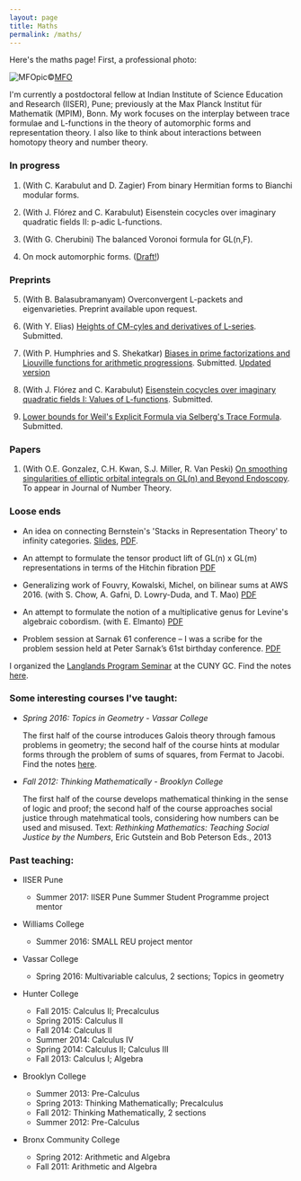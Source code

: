 ```yaml
---
layout: page
title: Maths
permalink: /maths/
---
```


Here's the maths page! First, a professional photo:

![MFOpic](https://opc.mfo.de/photoNormal?id=21800)©[MFO](https://opc.mfo.de/detail?photo_id=21800)
  
<p>I'm currently a postdoctoral fellow at Indian Institute of Science Education and Research (IISER), Pune; previously at the Max Planck Institut für Mathematik (MPIM), Bonn. My work focuses on the interplay between trace formulae and L-functions in the theory of automorphic forms and representation theory. I also like to think about interactions between homotopy theory and number theory.</p>

### In progress

1. (With C. Karabulut and D. Zagier) From binary Hermitian forms to Bianchi modular forms.

2. (With J. Flórez and C. Karabulut) Eisenstein cocycles over imaginary quadratic fields II: p-adic L-functions.

3. (With G. Cherubini) The balanced Voronoi formula for GL(n,F).

4. On mock automorphic forms. ([Draft!](MockAutBPS.pdf))

### Preprints

5. (With B. Balasubramanyam) Overconvergent L-packets and eigenvarieties. Preprint available upon request.

4. (With Y. Elias) [Heights of CM-cyles and derivatives of L-series](https://arxiv.org/abs/1708.05820). Submitted.

3. (With P. Humphries and S. Shekatkar) [Biases in prime factorizations and Liouville functions for arithmetic progressions](https://arxiv.org/abs/1704.07979). Submitted. [Updated version](ParityFinal.pdf) 

2. (With J. Flórez and C. Karabulut) [Eisenstein cocycles over imaginary quadratic fields I: Values of L-functions](https://arxiv.org/abs/1611.08565). Submitted.

1. [Lower bounds for Weil's Explicit Formula via Selberg's Trace Formula](https://arxiv.org/abs/1608.02296). Submitted.

### Papers

1. (With O.E. Gonzalez, C.H. Kwan, S.J. Miller, R. Van Peski) [On smoothing singularities of elliptic orbital integrals on GL(n) and Beyond Endoscopy](https://arxiv.org/abs/1608.05938). To appear in Journal of Number Theory.

### Loose ends

- An idea on connecting Bernstein's 'Stacks in Representation Theory' to infinity categories. [Slides](BeamerNUS.pdf), [PDF](AHT.pdf). 

- An attempt to formulate the tensor product lift of GL(n) x GL(m) representations in terms of the Hitchin fibration <a href="Tensor products.pdf">PDF</a>

- Generalizing work of Fouvry, Kowalski, Michel, on bilinear sums at AWS 2016. (with S. Chow, A. Gafni, D. Lowry-Duda, and T. Mao) <a href="BilinearSamv1.pdf">PDF</a>

- An attempt to formulate the notion of a multiplicative genus for Levine's algebraic cobordism. (with E. Elmanto) <a href="A1Genus.pdf">PDF</a>

- Problem session at Sarnak 61 conference – I was a scribe for the problem session held at Peter Sarnak’s 61st birthday conference. <a href="SarnakSession.pdf">PDF</a>


I organized the <a href="langlands">Langlands Program Seminar</a> at the CUNY GC. Find the notes <a href="Langlands learning notes.pdf">here</a>.

### Some interesting courses I've taught:


- <i>Spring 2016: Topics in Geometry - Vassar College</i>

  The first half of the course introduces Galois theory through famous problems in geometry; the second half of the course hints at modular forms through the problem of sums of squares, from Fermat to Jacobi.  Find the notes <a href="231Notes.pdf">here</a>.


- <i>Fall 2012: Thinking Mathematically - Brooklyn College</i>

  The first half of the course develops mathematical thinking in the sense of logic and proof; the second half of the course approaches social justice through matehmatical tools, considering how numbers can be used and misused. Text: <em>Rethinking Mathematics: Teaching Social Justice by the Numbers</em>, Eric Gutstein and Bob Peterson Eds., 2013


### Past teaching:


- IISER Pune
	- Summer 2017: IISER Pune Summer Student Programme project mentor

- Williams College
	- Summer 2016: SMALL REU project mentor

- Vassar College
	- Spring 2016: Multivariable calculus, 2 sections; Topics in geometry

- Hunter College
	- Fall 2015: Calculus II; Precalculus
	- Spring 2015: Calculus II
	- Fall 2014: Calculus II
	- Summer 2014: Calculus IV
	- Spring 2014: Calculus II; Calculus III
	- Fall 2013: Calculus I; Algebra

- Brooklyn College
  	- Summer 2013: Pre-Calculus
	- Spring 2013: Thinking Mathematically; Precalculus
	- Fall 2012: Thinking Mathematically, 2 sections
	- Summer 2012: Pre-Calculus
- Bronx Community College
	- Spring 2012: Arithmetic and Algebra
	- Fall 2011: Arithmetic and Algebra
